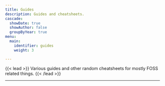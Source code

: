 ```yaml
---
title: Guides
description: Guides and cheatsheets.
cascade:
  showDate: true
  showAuthor: false
  groupByYear: true
menu:
  main:
    identifier: guides
    weight: 3

---
```

{{< lead >}}
Various guides and other random cheatsheets for mostly FOSS related things.
{{< /lead >}}

---